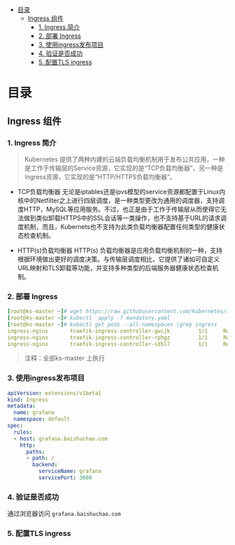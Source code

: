 <!-- TOC -->

- [目录](#目录)
    - [Ingress 组件](#ingress-组件)
        - [1. Ingress 简介](#1-ingress-简介)
        - [2. 部署 Ingress](#2-部署-ingress)
        - [3. 使用ingress发布项目](#3-使用ingress发布项目)
        - [4.  验证是否成功](#4--验证是否成功)
        - [5. 配置TLS ingress](#5-配置tls-ingress)

<!-- /TOC -->


# 目录
## Ingress 组件

### 1. Ingress 简介

> Kubernetes 提供了两种内建的云端负载均衡机制用于发布公共应用，一种是工作于传输层的Service资源，它实现的是“TCP负载均衡器”，另一种是Ingress资源，它实现的是“HTTP/HTTPS负载均衡器”。

- TCP负载均衡器
无论是iptables还是ipvs模型的service资源都配置于Linux内核中的Netfilter之上进行四层调度，是一种类型更改为通用的调度器，支持调度HTTP，MySQL等应用服务。不过，也正是由于工作于传输层从而使得它无法做到类似卸载HTTPS中的SSL会话等一类操作，也不支持基于URL的请求调度机制，而且，Kubernets也不支持为此类负载均衡器配置任何类型的健康状态检查机制。

- HTTP(s)负载均衡器
HTTP(s) 负载均衡器是应用负载均衡机制的一种，支持根据环境做出更好的调度决策。与传输层调度相比，它提供了诸如可自定义URL映射和TLS卸载等功能，并支持多种类型的后端服务器健康状态检查机制。


### 2. 部署 Ingress

```yaml
[root@ks-master ~]# wget https://raw.githubusercontent.com/kubernetes/ingress-nginx/master/deploy/mandatory.yaml
[root@ks-master ~]# kubectl  apply -f mandatory.yaml 
[root@ks-master ~]# kubectl get pods --all-namespaces |grep ingress
ingress-nginx       traefik-ingress-controller-gwcjk         1/1     Running   0         
ingress-nginx       traefik-ingress-controller-rphgz         1/1     Running   0         
ingress-nginx       traefik-ingress-controller-sd5l7         1/1     Running   0

```
> 注释：全部ks-master 上执行


### 3. 使用ingress发布项目

```yaml
apiVersion: extensions/v1beta1
kind: Ingress
metadata:
  name: grafana
  namespace: default
spec:
  rules:
  - host: grafana.baishuchao.com
    http:
      paths:
      - path: /
        backend:
          serviceName: grafana
          servicePort: 3000
```


### 4.  验证是否成功

通过浏览器访问 `grafana.baishuchao.com`

### 5. 配置TLS ingress

